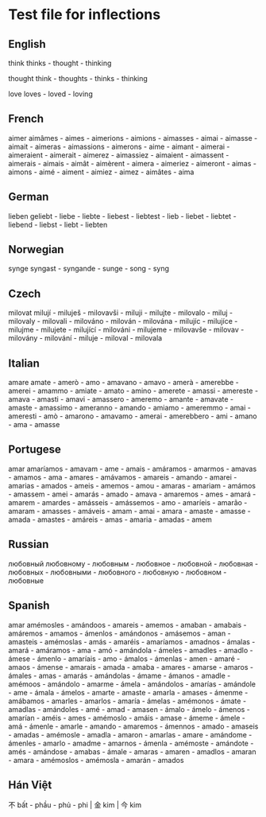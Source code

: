 # Test file for inflections

## English
think	thinks - thought - thinking

thought	think - thoughts - thinks - thinking

love	loves - loved - loving

## French
aimer	aimâmes - aimes - aimerions - aimions - aimasses - aimai - aimasse - aimait - aimeras - aimassions - aimerons - aime - aimant - aimerai - aimeraient - aimerait - aimerez - aimassiez - aimaient - aimassent - aimerais - aimais - aimât - aimèrent - aimera - aimeriez - aimeront - aimas - aimons - aimé - aiment - aimiez - aimez - aimâtes - aima

## German
lieben	geliebt - liebe - liebte - liebest - liebtest - lieb - liebet - liebtet - liebend - liebst - liebt - liebten

## Norwegian
synge	syngast - syngande - sunge - song - syng

## Czech
milovat	milují - miluješ - milovavši - miluji - milujte - milovalo - miluj - milovaly - milovali - milováno - milován - milována - milujíc - milujíce - milujme - milujete - milující - milováni - milujeme - milovavše - milovav - milovány - milování - miluje - miloval - milovala

## Italian
amare	amate - amerò - amo - amavano - amavo - amerà - amerebbe - amerei - amammo - amiate - amato - amino - amerete - amassi - amereste - amava - amasti - amavi - amassero - ameremo - amante - amavate - amaste - amassimo - ameranno - amando - amiamo - ameremmo - amai - ameresti - amò - amarono - amavamo - amerai - amerebbero - ami - amano - ama - amasse

## Portugese
amar	amaríamos - amavam - ame - amais - amáramos - amarmos - amavas - amamos - ama - amares - amávamos - amareis - amando - amarei - amarias - amados - ameis - amemos - amou - amaras - amariam - amámos - amassem - amei - amarás - amado - amava - amaremos - ames - amará - amarem - amardes - amásseis - amássemos - amo - amaríeis - amarão - amaram - amasses - amáveis - amam - amai - amara - amaste - amasse - amada - amastes - amáreis - amas - amaria - amadas - amem

## Russian
любовный	любовному - любовным - любовное - любовной - любовная - любовных - любовными - любовного - любовную - любовном - любовные

## Spanish
amar	amémosles - amándoos - amareis - amemos - amaban - amabais - amáremos - amamos - ámenlos - amándonos - amásemos - aman - amasteis - amémoslas - amás - amaréis - amaríamos - amadnos - ámalas - amará - amáramos - ama - amó - amándola - ámeles - amadles - amadlo - ámese - ámenlo - amaríais - amo - ámalos - ámenlas - amen - amaré - amaos - ámense - amarais - amada - amaba - amares - amarse - amaros - ámales - amas - amarás - amándolas - ámame - ámanos - amadle - amémoos - amándolo - amarme - ámela - amándolos - amarías - amándole - ame - ámala - ámelos - amarte - amaste - amarla - amases - ámenme - amábamos - amarles - amarlos - amaría - ámelas - amémonos - ámate - amadlas - amándoles - amé - amad - amasen - ámalo - ámelo - ámenos - amarían - améis - ames - amémoslo - amáis - amase - ámeme - ámele - amá - ámenle - amarle - amando - amaremos - ámennos - amado - amaseis - amadas - amémosle - amadla - amaron - amarlas - amare - amándome - ámenles - amarlo - amadme - amarnos - ámenla - amémoste - amándote - amés - amándose - amabas - ámale - amaras - amaren - amadlos - amaran - amara - amémoslos - amémosla - amarán - amados

## Hán Việt

不	bất - phầu - phủ - phi  | 金	kim  |  今	kim

